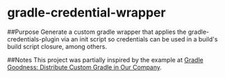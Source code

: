 # gradle-credential-wrapper
##Purpose 
Generate a custom gradle wrapper that applies the gradle-credentials-plugin via an init script so credentials can be used 
in a build's build script closure, among others.

##Notes
This project was partially inspired by the example at 
[Gradle Goodness: Distribute Custom Gradle in Our Company][1].

[1]: http://mrhaki.blogspot.com/2012/10/gradle-goodness-distribute-custom.html